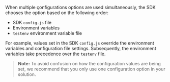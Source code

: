 When multiple çonfigurations options are used simultaneously, the SDK chooses
the option based on the following order:

* SDK `config.js` file
* Environment variables
* `testenv` environment variable file

For example, values set in the SDK `config.js` override the
environment variables and configuration file settings. Subsequently,
the environment variables take precedence over the `testenv` file.

> **Note:** To avoid confusion on how the configuration values are being
set, we recommend that you only use one configuration option in your solution.
